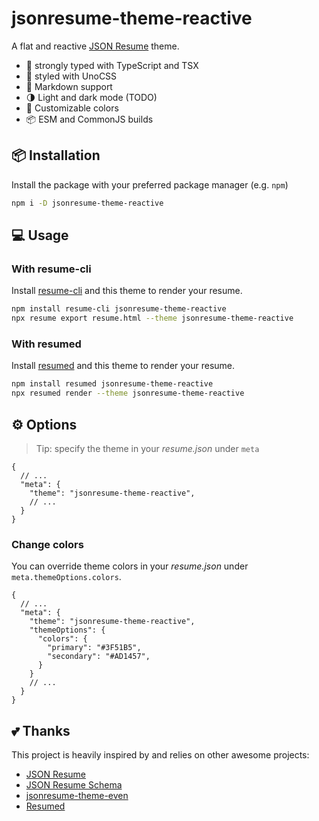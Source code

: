 # jsonresume-theme-reactive

A flat and reactive [JSON Resume](https://jsonresume.org/) theme.

- 🤖 strongly typed with TypeScript and TSX
- 💅 styled with UnoCSS
- 📄 Markdown support
- 🌗 Light and dark mode (TODO)
- 🎨 Customizable colors
- 📦 ESM and CommonJS builds

## 📦 Installation

Install the package with your preferred package manager (e.g. `npm`)

```sh
npm i -D jsonresume-theme-reactive
```

## 💻 Usage

### With resume-cli

Install [resume-cli](https://github.com/jsonresume/resume-cli) and this theme to render your resume.

```sh
npm install resume-cli jsonresume-theme-reactive
npx resume export resume.html --theme jsonresume-theme-reactive
```

### With resumed

Install [resumed](https://github.com/rbardini/resumed) and this theme to render your resume.

```sh
npm install resumed jsonresume-theme-reactive
npx resumed render --theme jsonresume-theme-reactive
```

## ⚙️ Options

> Tip: specify the theme in your _resume.json_ under `meta`

```jsonc
{
  // ...
  "meta": {
    "theme": "jsonresume-theme-reactive",
    // ...
  }
}
```

### Change colors

You can override theme colors in your _resume.json_ under `meta.themeOptions.colors`.

```jsonc
{
  // ...
  "meta": {
    "theme": "jsonresume-theme-reactive",
    "themeOptions": {
      "colors": {
        "primary": "#3F51B5",
        "secondary": "#AD1457",
      }
    }
    // ...
  }
}
```

## 💕 Thanks

This project is heavily inspired by and relies on other awesome projects:

- [JSON Resume](https://jsonresume.org/)
- [JSON Resume Schema](https://github.com/jsonresume/resume-schema)
- [jsonresume-theme-even](https://github.com/rbardini/jsonresume-theme-even)
- [Resumed](https://github.com/rbardini/resumed)

